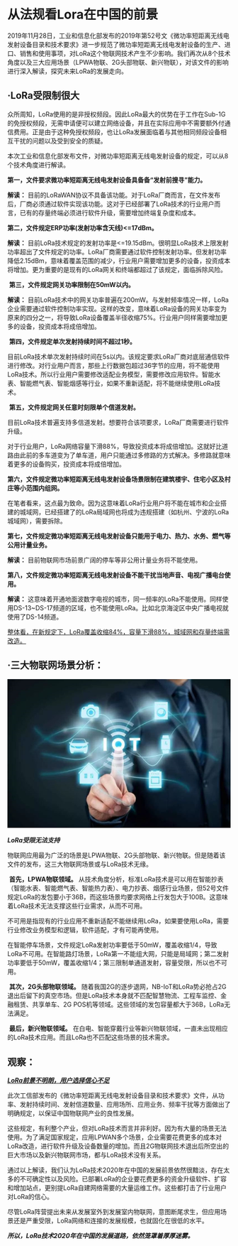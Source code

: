 # 从法规看Lora在中国的前景

​        2019年11月28日，工业和信息化部发布的2019年第52号文《微功率短距离无线电发射设备目录和技术要求》进一步规范了微功率短距离无线电发射设备的生产、进口、销售和使用事项，对LoRa这个物联网技术产生不少影响。我们再次从8个技术角度以及三大应用场景（LPWA物联、2G头部物联、新兴物联），对该文件的影响进行深入解读，探究未来LoRa的发展走向。





## ·**LoRa受限制很大**

众所周知，LoRa使用的是非授权频段。因此LoRa最大的优势在于工作在Sub-1G的免授权频段，无需申请便可以建立网络设备，并且在实际应用中不需要额外付通信费用。正是由于这种免授权频段，也让LoRa发展面临着与其他相同频段设备相互干扰的问题以及受到安全的质疑。

本次工业和信息化部发布文件，对微功率短距离无线电发射设备的规定，可以从8个技术角度进行解读。

​         **第一，文件要求微功率短距离无线电发射设备具备备“发射前搜寻”能力。**

**解读：** 目前的LoRaWAN协议不具备该功能。对于LoRa厂商而言，在文件发布后，厂商必须通过软件实现该功能。这对于已经部署了LoRa技术的行业用户而言，已有的存量终端必须进行软件升级，需要增加终端复杂度和成本。

​        **第二，文件规定ERP功率(发射功率含天线)<=17dBm。**

**解读：** 目前LoRa技术规定的发射功率是<=19.15dBm。很明显LoRa技术上限发射功率超出了文件规定的功率。LoRa厂商需要通过软件控制发射功率。但发射功率降低2.15dBm，意味着覆盖范围的减少，行业用户需要增加更多的设备，投资成本将增加。更为重要的是现有的LoRa网关和终端都超过了该规定，面临拆除风险。

​         **第三，文件规定网关功率限制在50mW以内。**

**解读：** 目前LoRa技术中的网关功率普遍在200mW。与发射频率情况一样，LoRa企业需要通过软件控制功率实现。这样的改变，意味着LoRa设备的网关功率变为原来的四分之一，将导致LoRa设备覆盖半径收缩75%。行业用户同样需要增加更多的设备，投资成本将成倍增加。

​        **第四，文件规定单次发射持续时间不超过1秒。**

目前LoRa技术单次发射持续时间在5s以内。该规定要求LoRa厂商对底层通信软件进行修改。对行业用户而言，那些上行数据包超过36字节的应用，将不能使用LoRa技术。所以行业用户需要修改适配业务模型，需要修改应用软件。智能水表、智能燃气表、智能烟感等行业，如果不重新适配，将不能继续使用LoRa技术。

​        **第五，文件规定网关任意时刻限单个信道发射。**

目前LoRa技术普遍支持多信道发射。想要符合该项要求，LoRa厂商需要进行软件升级。

对于行业用户，LoRa网络容量下滑88%，导致投资成本将成倍增加。这就好比道路由此前的多车道变为了单车道，用户只能通过多修路的方式解决。多修路就意味着更多的设备购买，投资成本将成倍增加。

​       **第六，文件规定微功率短距离无线电发射设备场景限制在建筑楼宇、住宅小区及村庄等小范围内组网。**

在笔者看来，这点最为致命。因为这意味着LoRa行业用户将不能在城市和企业搭建的城域网，已经搭建了的LoRa局域网也将成为违规搭建（如杭州、宁波的LoRa城域网），需要拆除。

​          **第七，文件规定微功率短距离无线电发射设备只能用于电力、热力、水务、燃气等公用计量业务。**

**解读：** 目前物联网市场前景广阔的停车等非公用计量业务将不能使用。

​         **第八，文件规定微功率短距离无线电发射设备不能干扰当地声音、电视广播电台使用。**

**解读：** 这意味着开通地面波数字电视的城市，同一频率的LoRa不能使用。同样使用DS-13~DS-17频道的区域，也不能使用LoRa。比如北京海淀区中央广播电视就使用了DS-14频道。

<u>整体看，在新规定下，LoRa覆盖收缩84%，容量下滑88%，城域网和存量终端需改造。</u>

## ·**三大物联网场景分析：**

![image-20210321155839835](https://github.com/cyhcyhgo/cyhcyhgo.github.io/blob/main/assignment-1/resource/image-20210321155839835.png)

***LoRa受限无法支持***

​        物联网应用最为广泛的场景是LPWA物联、2G头部物联、新兴物联。但是随着该文件的发布，这三大物联网场景或与LoRa技术无缘。

​         **首先，LPWA物联领域。** 从技术角度分析，标准LoRa技术是可以用在智能抄表（智能水表、智能燃气表、智能热力表）、电力抄表、烟感行业场景，但52号文件规定LoRa的发包要小于36B，而这些场景均要求网络上行发包大于100B。这意味着LoRa技术无法支撑这些行业需求，从而不可用。

不可用是指现有的行业应用不重新适配不能继续用LoRa，如果要使用LoRa，需要行业修改业务模型和逻辑，软件适配，才有可能再使用。

在智能停车场景，文件规定LoRa发射功率要低于50mW，覆盖收缩1/4，导致LoRa不可用。在智能路灯场景，LoRa第一不能组大网，只能是局域网；第二发射功率要低于50mW，覆盖收缩1/4；第三限制单通道发射，容量受限，所以也不可用。

​         **其次，2G头部物联领域。** 随着我国2G的逐步退网，NB-IoT和LoRa势必抢占2G退出后留下的真空市场。但是LoRa技术本身就不匹配智慧物流、工程车监控、金融租赁、共享单车、2G POS机等领域。这些领域的发包容量都大于36B，LoRa无法满足。

​        **最后，新兴物联领域。** 在白电、智能穿戴行业等新兴物联领域，一直未出现相应的LoRa技术应用。而且LoRa也不匹配这些场景的技术需求。

## **观察：**

***<u>LoRa前景不明朗，用户选择信心不足</u>***

​         此次工信部发布的《微功率短距离无线电发射设备目录和技术要求》文件，从功率、发射持续时间、发射信道数量、应用场所、应用业务、频率干扰等方面做出了明确规定，以保证中国物联网产业的良性发展。

​        这些规定，有利整个产业，但对LoRa技术而言并非利好。因为有大量的场景无法使用。为了满足国家规定，应用LPWAN多个场景，企业需要花费更多的成本对LoRa改造，进行软件升级及设备数量的增加。而且2G物联网技术退出后所空出的巨大市场以及新兴物联网市场，都与LoRa技术没有关系。

​         通过以上解读，我们认为LoRa技术2020年在中国的发展前景依然很黯淡，存在太多的不可确定性以及风险。已部署LoRa的企业要花费更多的资金升级软件、扩容和增加站点，更别提LoRa自建网络需要的大量运维工作。这些都打击了行业用户对LoRa的信心。

​          尽管LoRa阵营提出未来从发展室外到发展室内物联网，意图断尾求生，但应用场景还是严重受限，LoRa网络和连接的发展规模，也就固化在很低的水平。

​          ***所以，LoRa技术2020年在中国的发展道路，依然笼罩着厚厚迷雾。***

